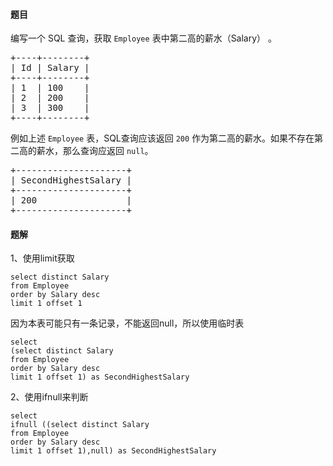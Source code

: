 #### 题目
<p>编写一个 SQL 查询，获取 <code>Employee</code>&nbsp;表中第二高的薪水（Salary）&nbsp;。</p>

<pre>+----+--------+
| Id | Salary |
+----+--------+
| 1  | 100    |
| 2  | 200    |
| 3  | 300    |
+----+--------+
</pre>

<p>例如上述&nbsp;<code>Employee</code>&nbsp;表，SQL查询应该返回&nbsp;<code>200</code> 作为第二高的薪水。如果不存在第二高的薪水，那么查询应返回 <code>null</code>。</p>

<pre>+---------------------+
| SecondHighestSalary |
+---------------------+
| 200                 |
+---------------------+
</pre>


 #### 题解
 1、使用limit获取
 ```mysql
select distinct Salary 
from Employee 
order by Salary desc 
limit 1 offset 1
```
因为本表可能只有一条记录，不能返回null，所以使用临时表
 
 ```mysql
select 
(select distinct Salary 
from Employee 
order by Salary desc 
limit 1 offset 1) as SecondHighestSalary
```

 2、使用ifnull来判断
 ```mysql
select 
ifnull ((select distinct Salary 
from Employee 
order by Salary desc 
limit 1 offset 1),null) as SecondHighestSalary
```